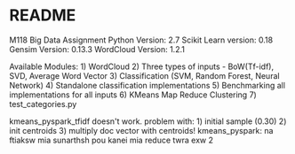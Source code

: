 # README #

M118 Big Data Assignment
Python Version: 2.7
Scikit Learn version: 0.18
Gensim Version: 0.13.3
WordCloud Version: 1.2.1

Available Modules:
    1) WordCloud
    2) Three types of inputs - BoW(Tf-idf), SVD, Average Word Vector
    3) Classification (SVM, Random Forest, Neural Network)
    4) Standalone classification implementations
    5) Benchmarking all implementations for all inputs
    6) KMeans Map Reduce Clustering
    7) test_categories.py

kmeans_pyspark_tfidf doesn't work. problem with:
    1) initial sample (0.30)
    2) init centroids
    3) multiply doc vector with centroids!
kmeans_pyspark:
    na ftiaksw mia sunarthsh pou kanei mia reduce twra exw 2